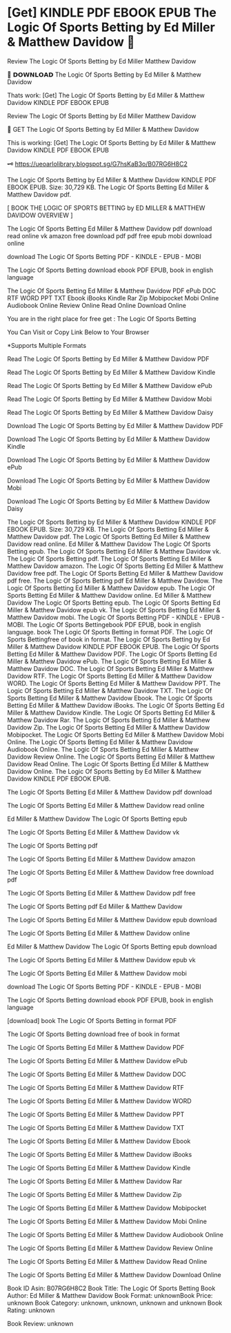 # [Get] KINDLE PDF EBOOK EPUB The Logic Of Sports Betting by  Ed Miller &  Matthew Davidow 💛
Review The Logic Of Sports Betting by Ed Miller Matthew Davidow

📔 𝗗𝗢𝗪𝗡𝗟𝗢𝗔𝗗 The Logic Of Sports Betting by Ed Miller & Matthew Davidow

Thats work: [Get] The Logic Of Sports Betting by Ed Miller & Matthew Davidow KINDLE PDF EBOOK EPUB


Review The Logic Of Sports Betting by Ed Miller Matthew Davidow

💛 GET The Logic Of Sports Betting by Ed Miller & Matthew Davidow

This is working: [Get] The Logic Of Sports Betting by Ed Miller & Matthew Davidow KINDLE PDF EBOOK EPUB



🗝️ https://ueoarlolibrary.blogspot.sg/G7hsKaB3o/B07RG6H8C2



The Logic Of Sports Betting by Ed Miller & Matthew Davidow KINDLE PDF EBOOK EPUB. Size: 30,729 KB. The Logic Of Sports Betting Ed Miller & Matthew Davidow pdf.

[ BOOK THE LOGIC OF SPORTS BETTING by ED MILLER & MATTHEW DAVIDOW OVERVIEW ]

The Logic Of Sports Betting Ed Miller & Matthew Davidow pdf download read online vk amazon free download pdf pdf free epub mobi download online

download The Logic Of Sports Betting PDF - KINDLE - EPUB - MOBI

The Logic Of Sports Betting download ebook PDF EPUB, book in english language

The Logic Of Sports Betting Ed Miller & Matthew Davidow PDF ePub DOC RTF WORD PPT TXT Ebook iBooks Kindle Rar Zip Mobipocket Mobi Online Audiobook Online Review Online Read Online Download Online

You are in the right place for free get : The Logic Of Sports Betting

You Can Visit or Copy Link Below to Your Browser

*Supports Multiple Formats

Read The Logic Of Sports Betting by Ed Miller & Matthew Davidow PDF

Read The Logic Of Sports Betting by Ed Miller & Matthew Davidow Kindle

Read The Logic Of Sports Betting by Ed Miller & Matthew Davidow ePub

Read The Logic Of Sports Betting by Ed Miller & Matthew Davidow Mobi

Read The Logic Of Sports Betting by Ed Miller & Matthew Davidow Daisy

Download The Logic Of Sports Betting by Ed Miller & Matthew Davidow PDF

Download The Logic Of Sports Betting by Ed Miller & Matthew Davidow Kindle

Download The Logic Of Sports Betting by Ed Miller & Matthew Davidow ePub

Download The Logic Of Sports Betting by Ed Miller & Matthew Davidow Mobi

Download The Logic Of Sports Betting by Ed Miller & Matthew Davidow Daisy

The Logic Of Sports Betting by Ed Miller & Matthew Davidow KINDLE PDF EBOOK EPUB. Size: 30,729 KB. The Logic Of Sports Betting Ed Miller & Matthew Davidow pdf. The Logic Of Sports Betting Ed Miller & Matthew Davidow read online. Ed Miller & Matthew Davidow The Logic Of Sports Betting epub. The Logic Of Sports Betting Ed Miller & Matthew Davidow vk. The Logic Of Sports Betting pdf. The Logic Of Sports Betting Ed Miller & Matthew Davidow amazon. The Logic Of Sports Betting Ed Miller & Matthew Davidow free pdf. The Logic Of Sports Betting Ed Miller & Matthew Davidow pdf free. The Logic Of Sports Betting pdf Ed Miller & Matthew Davidow. The Logic Of Sports Betting Ed Miller & Matthew Davidow epub. The Logic Of Sports Betting Ed Miller & Matthew Davidow online. Ed Miller & Matthew Davidow The Logic Of Sports Betting epub. The Logic Of Sports Betting Ed Miller & Matthew Davidow epub vk. The Logic Of Sports Betting Ed Miller & Matthew Davidow mobi. The Logic Of Sports Betting PDF - KINDLE - EPUB - MOBI. The Logic Of Sports Bettingebook PDF EPUB, book in english language. book The Logic Of Sports Betting in format PDF. The Logic Of Sports Bettingfree of book in format. The Logic Of Sports Betting by Ed Miller & Matthew Davidow KINDLE PDF EBOOK EPUB. The Logic Of Sports Betting Ed Miller & Matthew Davidow PDF. The Logic Of Sports Betting Ed Miller & Matthew Davidow ePub. The Logic Of Sports Betting Ed Miller & Matthew Davidow DOC. The Logic Of Sports Betting Ed Miller & Matthew Davidow RTF. The Logic Of Sports Betting Ed Miller & Matthew Davidow WORD. The Logic Of Sports Betting Ed Miller & Matthew Davidow PPT. The Logic Of Sports Betting Ed Miller & Matthew Davidow TXT. The Logic Of Sports Betting Ed Miller & Matthew Davidow Ebook. The Logic Of Sports Betting Ed Miller & Matthew Davidow iBooks. The Logic Of Sports Betting Ed Miller & Matthew Davidow Kindle. The Logic Of Sports Betting Ed Miller & Matthew Davidow Rar. The Logic Of Sports Betting Ed Miller & Matthew Davidow Zip. The Logic Of Sports Betting Ed Miller & Matthew Davidow Mobipocket. The Logic Of Sports Betting Ed Miller & Matthew Davidow Mobi Online. The Logic Of Sports Betting Ed Miller & Matthew Davidow Audiobook Online. The Logic Of Sports Betting Ed Miller & Matthew Davidow Review Online. The Logic Of Sports Betting Ed Miller & Matthew Davidow Read Online. The Logic Of Sports Betting Ed Miller & Matthew Davidow Online. The Logic Of Sports Betting by Ed Miller & Matthew Davidow KINDLE PDF EBOOK EPUB.

The Logic Of Sports Betting Ed Miller & Matthew Davidow pdf download

The Logic Of Sports Betting Ed Miller & Matthew Davidow read online

Ed Miller & Matthew Davidow The Logic Of Sports Betting epub

The Logic Of Sports Betting Ed Miller & Matthew Davidow vk

The Logic Of Sports Betting pdf

The Logic Of Sports Betting Ed Miller & Matthew Davidow amazon

The Logic Of Sports Betting Ed Miller & Matthew Davidow free download pdf

The Logic Of Sports Betting Ed Miller & Matthew Davidow pdf free

The Logic Of Sports Betting pdf Ed Miller & Matthew Davidow

The Logic Of Sports Betting Ed Miller & Matthew Davidow epub download

The Logic Of Sports Betting Ed Miller & Matthew Davidow online

Ed Miller & Matthew Davidow The Logic Of Sports Betting epub download

The Logic Of Sports Betting Ed Miller & Matthew Davidow epub vk

The Logic Of Sports Betting Ed Miller & Matthew Davidow mobi

download The Logic Of Sports Betting PDF - KINDLE - EPUB - MOBI

The Logic Of Sports Betting download ebook PDF EPUB, book in english language

[download] book The Logic Of Sports Betting in format PDF

The Logic Of Sports Betting download free of book in format

The Logic Of Sports Betting Ed Miller & Matthew Davidow PDF

The Logic Of Sports Betting Ed Miller & Matthew Davidow ePub

The Logic Of Sports Betting Ed Miller & Matthew Davidow DOC

The Logic Of Sports Betting Ed Miller & Matthew Davidow RTF

The Logic Of Sports Betting Ed Miller & Matthew Davidow WORD

The Logic Of Sports Betting Ed Miller & Matthew Davidow PPT

The Logic Of Sports Betting Ed Miller & Matthew Davidow TXT

The Logic Of Sports Betting Ed Miller & Matthew Davidow Ebook

The Logic Of Sports Betting Ed Miller & Matthew Davidow iBooks

The Logic Of Sports Betting Ed Miller & Matthew Davidow Kindle

The Logic Of Sports Betting Ed Miller & Matthew Davidow Rar

The Logic Of Sports Betting Ed Miller & Matthew Davidow Zip

The Logic Of Sports Betting Ed Miller & Matthew Davidow Mobipocket

The Logic Of Sports Betting Ed Miller & Matthew Davidow Mobi Online

The Logic Of Sports Betting Ed Miller & Matthew Davidow Audiobook Online

The Logic Of Sports Betting Ed Miller & Matthew Davidow Review Online

The Logic Of Sports Betting Ed Miller & Matthew Davidow Read Online

The Logic Of Sports Betting Ed Miller & Matthew Davidow Download Online

Book ID Asin: B07RG6H8C2
Book Title: The Logic Of Sports Betting
Book Author: Ed Miller & Matthew Davidow
Book Format: unknownBook Price: unknown
Book Category: unknown, unknown, unknown and unknown
Book Rating: unknown

Book Review: unknown
